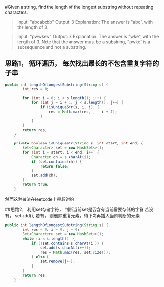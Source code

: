 #Given a string, find the length of the longest substring without repeating characters.

> Input: "abcabcbb"
  Output: 3 
  Explanation: The answer is "abc", with the length of 3. 
  
> Input: "pwwkew"
  Output: 3
  Explanation: The answer is "wke", with the length of 3. 
               Note that the answer must be a substring, "pwke" is a subsequence and not a substring.
               
               
## 思路1， 循环遍历， 每次找出最长的不包含重复字符的子串
```java
public int lengthOfLongestSubstring(String s) {
        int res = 0;

        for (int i = 0; i < s.length(); i++) {
            for (int j = i + 1; j < s.length(); j++) {
                if (isUniqueStr(s, i, j)) {
                    res = Math.max(res, j - i + 1);
                }
            }
        }
        return res;
    }

    private boolean isUniqueStr(String s, int start, int end) {
        Set<Character> set = new HashSet<>();
        for (int i = start; i < end; i++) {
            Character ch = s.charAt(i);
            if (set.contains(ch)) {
                return false;
            }
            set.add(ch);
        }
        return true;
    }
``` 
然而这种做法在leetcode上是超时的

##思路2， 利用set存储字符， 判断当前set是否含有当前需要存储的字符
若没有， set.add(),
若有， 则删除重复元素，待下次再插入当前判断的元素
```java
public int lengthOfLongestSubstring(String s) {
        int res = 0, i = 0, j = 0;
        Set<Character> set = new HashSet<>();
        while (i < s.length()) {
            if (!set.contains(s.charAt(i))) {
                set.add(s.charAt(i++));
                res = Math.max(res, set.size());
            } else {
                set.remove(j++);
            }
        }
        return res;
    }
```